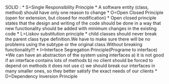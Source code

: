 SOLID : 
	* S=Single Responsibility Principle
		* A software entity (class, method) should have only one reason to change
	* O=Open Closed Principle (open for extension, but closed for modification)
		* Open closed principle states that the design and writing of the code should be done
		in a way that new functionality should be added with minimum changes in the existing code
	* L=Liskov substitution principle
		* child classes should never break the parent class type definition.We have to make sure there 
		will be no problems using the subtype or the original class.Without breaking functionality!!!
	* I=Interface Segregation Principle(Programe to interface)
		*We can have an abstraction of the system using interfaces
			a) it is not good if an interface contains lots of methods
			b) no client should be forced to depend on methods it does not use
			c) we should break our interfaces in many smaller ones, so they
			better satisfy the exact needs of our clients
	* D=Dependency Inversion Principle
	

